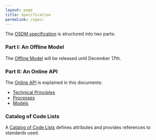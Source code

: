 ```yaml
---
layout: page
title: Specification
permalink: /spec/
---
```


The [OSDM specification](./) is structured into two parts:

### Part I: An Offline Model

The [Offline Model](../offline-model) will be released until December 17th.

### Part II: An Online API

The [Online API](./OSDM-Online-v0.9.9.yml) is explained in this documents:

- [Technical Principles](../technical-principles/)
- [Processes](../processes/)
- [Models](../models/)

### Catalog of Code Lists

A [Catalog of Code Lists](/catalog-of-code-lists) defines attributes
and provides references to standards used.
